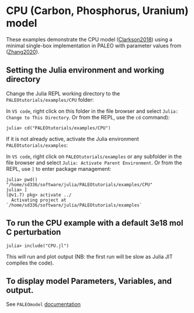 # CPU (Carbon, Phosphorus, Uranium) model

These examples demonstrate the CPU model ([Clarkson2018](@cite)) using a minimal single-box implementation in PALEO with parameter values from ([Zhang2020](@cite)).

## Setting the Julia environment and working directory
Change the Julia REPL working directory to the `PALEOtutorials/examples/CPU` folder:

In `VS code`, right click on this folder in the file browser and select `Julia: Change to This Directory`. Or from the REPL, use the `cd` command):

    julia> cd("PALEOtutorials/examples/CPU")

If it is not already active, activate the Julia environment `PALEOtutorials/examples`:

In `VS code`, right click on `PALEOtutorials/examples` or any subfolder in the file browser and select `Julia: Activate Parent Environment`. Or from the REPL, use `]` to enter package management:

    julia> pwd()
    "/home/sd336/software/julia/PALEOtutorials/examples/CPU"
    julia> ] 
    (@v1.7) pkg> activate ../
      Activating project at `/home/sd336/software/julia/PALEOtutorials/examples`
 
## To run the CPU example with a default 3e18 mol C perturbation
   
    julia> include("CPU.jl")

This will run and plot output (NB: the first run will be slow as Julia JIT compiles the code).

## To display model Parameters, Variables, and output.

See `PALEOmodel` [documentation](https://paleotoolkit.github.io/PALEOmodel.jl/)

